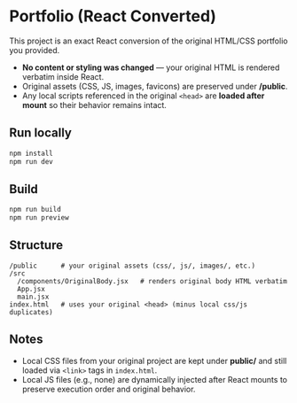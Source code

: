 
# Portfolio (React Converted)

This project is an exact React conversion of the original HTML/CSS portfolio you provided.
- **No content or styling was changed** — your original HTML is rendered verbatim inside React.
- Original assets (CSS, JS, images, favicons) are preserved under **/public**.
- Any local scripts referenced in the original `<head>` are **loaded after mount** so their behavior remains intact.

## Run locally
```bash
npm install
npm run dev
```

## Build
```bash
npm run build
npm run preview
```

## Structure
```
/public      # your original assets (css/, js/, images/, etc.)
/src
  /components/OriginalBody.jsx   # renders original body HTML verbatim
  App.jsx
  main.jsx
index.html   # uses your original <head> (minus local css/js duplicates)
```

## Notes
- Local CSS files from your original project are kept under **public/** and still loaded via `<link>` tags in `index.html`.
- Local JS files (e.g., none) are dynamically injected after React mounts to preserve execution order and original behavior.
